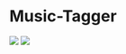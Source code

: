 # Music-Tagger

<img src="https://img.shields.io/badge/Build-Unstable-blue"> <img src="https://img.shields.io/badge/Version-v1.2-green">
